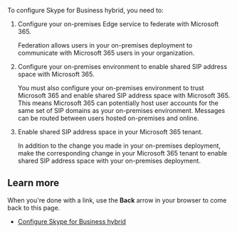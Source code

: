 To configure Skype for Business hybrid, you need to: 

1. Configure your on-premises Edge service to federate with Microsoft 365.

   Federation allows users in your on-premises deployment to communicate with Microsoft 365 users in your organization. 
2. Configure your on-premises environment to enable shared SIP address space with Microsoft 365.

   You must also configure your on-premises environment to trust Microsoft 365 and enable shared SIP address space with Microsoft 365. This means Microsoft 365 can potentially host user accounts for the same set of SIP domains as your on-premises environment. Messages can be routed between users hosted on-premises and online. 
3. Enable shared SIP address space in your Microsoft 365 tenant.

   In addition to the change you made in your on-premises deployment, make the corresponding change in your Microsoft 365 tenant to enable shared SIP address space with your on-premises deployment.

## Learn more

When you're done with a link, use the **Back** arrow in your browser to come back to this page.

- [Configure Skype for Business hybrid](/SkypeForBusiness/hybrid/configure-federation-with-skype-for-business-online)
